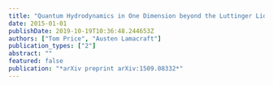 ```yaml
---
title: "Quantum Hydrodynamics in One Dimension beyond the Luttinger Liquid"
date: 2015-01-01
publishDate: 2019-10-19T10:36:48.244653Z
authors: ["Tom Price", "Austen Lamacraft"]
publication_types: ["2"]
abstract: ""
featured: false
publication: "*arXiv preprint arXiv:1509.08332*"
---
```


